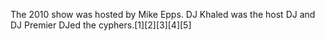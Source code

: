 The 2010 show was hosted by Mike Epps. DJ Khaled was the host DJ and DJ Premier DJed the cyphers.[1][2][3][4][5]
